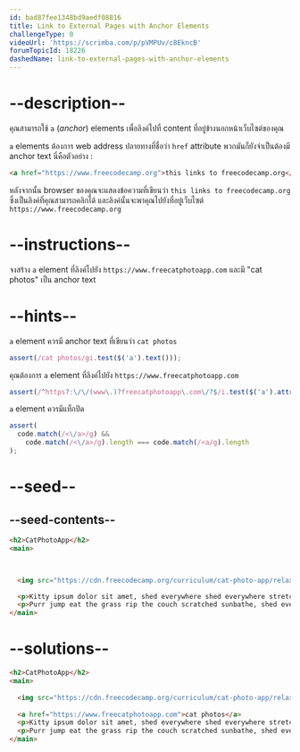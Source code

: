 ```yaml
---
id: bad87fee1348bd9aedf08816
title: Link to External Pages with Anchor Elements
challengeType: 0
videoUrl: 'https://scrimba.com/p/pVMPUv/c8EkncB'
forumTopicId: 18226
dashedName: link-to-external-pages-with-anchor-elements
---
```


# --description--

คุณสามารถใช้  `a` (*anchor*) elements เพื่อลิงค์ไปที่ content ที่อยู่ข้างนอกหน้าเว็บไซต์ของคุณ

`a` elements ต้องการ web address ปลายทางที่ชื่อว่า `href` attribute
พวกมันก็ยังจำเป็นต้องมี anchor text
นี่คือตัวอย่าง :

```html
<a href="https://www.freecodecamp.org">this links to freecodecamp.org</a>
```

หลังจากนั้น browser ของคุณจะแสดงข้อความที่เขียนว่า `this links to freecodecamp.org` ซึ่งเป็นลิงค์ที่คุณสามารถคลิกได้
และลิงค์นั้นจะพาคุณไปยังที่อยู่เว็บไซต์ `https://www.freecodecamp.org`

# --instructions--

จงสร้าง `a` element ที่ลิงค์ไปยัง `https://www.freecatphotoapp.com` และมี "cat photos" เป็น anchor text

# --hints--

`a` element ควรมี anchor text ที่เขียนว่า `cat photos`

```js
assert(/cat photos/gi.test($('a').text()));
```

คุณต้องการ `a` element ที่ลิงค์ไปยัง `https://www.freecatphotoapp.com`

```js
assert(/^https?:\/\/(www\.)?freecatphotoapp\.com\/?$/i.test($('a').attr('href')));
```

`a` element ควรมีแท็กปิด

```js
assert(
  code.match(/<\/a>/g) &&
    code.match(/<\/a>/g).length === code.match(/<a/g).length
);
```

# --seed--

## --seed-contents--

```html
<h2>CatPhotoApp</h2>
<main>



  <img src="https://cdn.freecodecamp.org/curriculum/cat-photo-app/relaxing-cat.jpg" alt="A cute orange cat lying on its back.">

  <p>Kitty ipsum dolor sit amet, shed everywhere shed everywhere stretching attack your ankles chase the red dot, hairball run catnip eat the grass sniff.</p>
  <p>Purr jump eat the grass rip the couch scratched sunbathe, shed everywhere rip the couch sleep in the sink fluffy fur catnip scratched.</p>
</main>
```

# --solutions--

```html
<h2>CatPhotoApp</h2>
<main>
  
  <img src="https://cdn.freecodecamp.org/curriculum/cat-photo-app/relaxing-cat.jpg" alt="A cute orange cat lying on its back.">
  
  <a href="https://www.freecatphotoapp.com">cat photos</a>
  <p>Kitty ipsum dolor sit amet, shed everywhere shed everywhere stretching attack your ankles chase the red dot, hairball run catnip eat the grass sniff.</p>
  <p>Purr jump eat the grass rip the couch scratched sunbathe, shed everywhere rip the couch sleep in the sink fluffy fur catnip scratched.</p>
</main>
```
